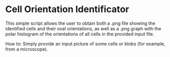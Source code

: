 # Cell Orientation Identificator
This simple script allows the user to obtain both a .png file showing the identified cells and their oval orientations, as well as a .png graph with the polar histogram of the orientations of all cells in the provided input file.

How to:
Simply provide an input picture of some cells or blobs (for example, from a microscope).
